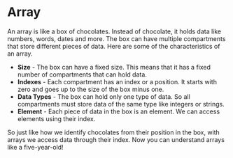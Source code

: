 # Array

An array is like a box of chocolates. Instead of chocolate, it holds data like numbers, words, dates and more. The box can have multiple compartments that store different pieces of data. Here are some of the characteristics of an array.

* **Size** - The box can have a fixed size. This means that it has a fixed number of compartments that can hold data.
* **Indexes** - Each compartment has an index or a position. It starts with zero and goes up to the size of the box minus one.
* **Data Types** - The box can hold only one type of data. So all compartments must store data of the same type like integers or strings.
* **Element** - Each piece of data in the box is an element. We can access elements using their index.

So just like how we identify chocolates from their position in the box, with arrays we access data through their index. Now you can understand arrays like a five-year-old!
